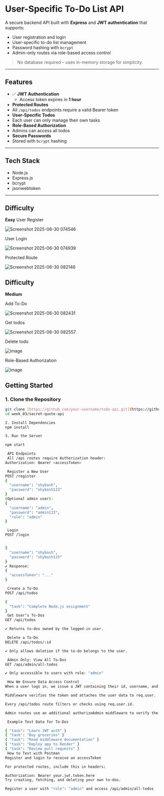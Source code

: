 #  User-Specific To-Do List API

A secure backend API built with **Express** and **JWT authentication** that supports:

-  User registration and login  
-  User-specific to-do list management  
-  Password hashing with `bcrypt`  
-  Admin-only routes via role-based access control  

>  No database required – uses in-memory storage for simplicity.

---

##  Features

- ✅ **JWT Authentication**  
  - Access token expires in **1 hour**
-  **Protected Routes**  
  - All `/api/todos` endpoints require a valid Bearer token
-  **User-Specific Todos**  
  - Each user can only manage their own tasks
-  **Role-Based Authorization**  
  - Admins can access all todos
-  **Secure Passwords**  
  - Stored with `bcrypt` hashing

---

## Tech Stack

- Node.js
- Express.js
- bcrypt
- jsonwebtoken

---

##  Difficulty

**Easy**
User Register

![Screenshot 2025-06-30 074546](https://github.com/user-attachments/assets/d88e6889-91b0-46d3-9038-709b65609567)

User Login

![Screenshot 2025-06-30 074939](https://github.com/user-attachments/assets/898100ee-1b87-4ff2-b7c4-fc6d3fc4a533)

Protected Route

![Screenshot 2025-06-30 082146](https://github.com/user-attachments/assets/138b509e-cfa8-463d-bfd8-e302992f0b7c)

##  Difficulty

**Medium**

Add To-Do

![Screenshot 2025-06-30 082431](https://github.com/user-attachments/assets/286cf6a5-f718-4c9e-8269-a5742ee45523)

Get todos


![Screenshot 2025-06-30 082557](https://github.com/user-attachments/assets/1d1c360d-7563-4688-8029-14fe11a2d5ce)

Delete todo

![image](https://github.com/user-attachments/assets/30fdf910-a497-4d73-9113-8524b09eb300)

Role-Based Authorization

![image](https://github.com/user-attachments/assets/7cf6588c-4679-4c1e-9e9a-d13778eefd2f)



##  Getting Started

### 1. Clone the Repository

```bash
git clone [https://github.com/your-username/todo-api.git](https://github.com/shybash-shaik/week_03/edit/main/secret-quote-api/)
cd week_03/secret-quote-api

2. Install Dependencies
npm install

3. Run the Server

npm start

 API Endpoints
 All /api routes require Authorization header:
Authorization: Bearer <accessToken>

 Register a New User
POST /register
{
  "username": "shybash",
  "password": "shybash123"
}
(Optional admin user):
{
  "username": "admin",
  "password": "admin123",
  "role": "admin"
}

 Login
POST /login


{
  "username": "shybash",
  "password": "shybash123"
}
✔️ Response:
{
  "accessToken": "..."
}

 Create a To-Do
POST /api/todos

{
  "task": "Complete Node.js assignment"
}
 Get User’s To-Dos
GET /api/todos

✔️ Returns to-dos owned by the logged-in user.

 Delete a To-Do
DELETE /api/todos/:id

✔️ Only allows deletion if the to-do belongs to the user.

 Admin Only: View All To-Dos
GET /api/admin/all-todos

✔️ Only accessible to users with role: "admin"

 How We Ensure Data Access Control
When a user logs in, we issue a JWT containing their id, username, and role.

Middleware verifies the token and attaches the user data to req.user.

Every /api/todos route filters or checks using req.user.id.

Admin routes use an additional authorizeAdmin middleware to verify the user’s role.

 Example Test Data for To-Dos

{ "task": "Learn JWT auth" }
{ "task": "Buy groceries" }
{ "task": "Read middleware documentation" }
{ "task": "Deploy app to Render" }
{ "task": "Review pull requests" }
 How to Test with Postman
Register and login to receive an accessToken

For protected routes, include this in headers:

Authorization: Bearer your.jwt.token.here
Try creating, fetching, and deleting your own to-dos.

Register a user with "role": "admin" and access /api/admin/all-todos

